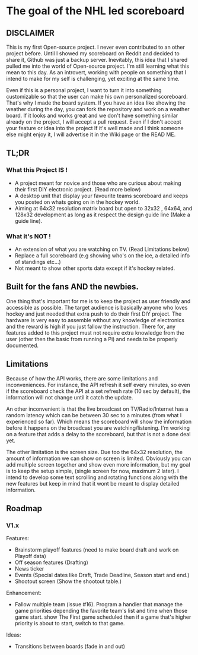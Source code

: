 # The goal of the NHL led scoreboard

## DISCLAIMER

This is my first Open-source project. I never even contributed to an other project before. Until I showed my scoreboard on
Reddit and decided to share it, Github was just a backup server. Inevitably, this idea that I shared pulled me into the 
world of Open-source project. I'm still learning what this mean to this day. As an introvert, working 
with people on something that I intend to make for my self is challenging, yet exciting at the same time.

Even if this is a personal project, I want to turn it into something customizable so that the user can make his own 
personalized scoreboard. That's why I made the board system. If you have an idea like showing the weather during the day,
you can fork the repository and work on a weather board. If it looks and works great and we don't have something
similar already on the project, I will accept a pull request. Even if I don't accept your feature or idea into the project 
If it's well made and I think someone else might enjoy it, I will advertise it in the Wiki page or the READ ME.



## TL;DR

### What this Project IS !
- A project meant for novice and those who are curious about making their first DIY electronic project. (Read more below)
- A desktop unit that display your favourite teams scoreboard and keeps you posted on whats going on in the hockey world.
- Aiming at 64x32 resolution matrix board but open to 32x32 , 64x64, and 128x32 development as long as it respect the 
design guide line (Make a guide line).

### What it's NOT !
- An extension of what you are watching on TV. (Read Limitations below)
- Replace a full scoreboard (e.g showing who's on the ice, a detailed info of standings etc...)
- Not meant to show other sports data except if it's hockey related.

## Built for the fans AND the newbies.
One thing that's important for me is to keep the project as user friendly and accessible as possible. The target 
audience is basically anyone who loves hockey and just needed that extra push to do their first DIY project. 
The hardware is very easy to assemble without any knowledge of electronics and the reward is high if you just fallow the 
instruction. There for, any features added to this project must not require extra knowledge from the user (other then the basic from running a Pi) and needs to be properly documented.

## Limitations
Because of how the API works, there are some limitations and inconveniences. For instance, the API refresh it self every
minutes, so even if the scoreboard check the API at a set refresh rate (10 sec by default), the information will not change until
it catch the update.

An other inconvenient is that the live broadcast on TV/Radio/Internet has a random latency which can be between 30 sec to
a minutes (from what I experienced so far). Which means the scoreboard will show the information before it happens on the 
broadcast you are watching/listening. I'm working on a feature that adds a delay to the scoreboard, but that is not a done deal yet.

The other limitation is the screen size. Due too the 64x32 resolution, the amount of information we can show on screen is
limited. Obviously you can add multiple screen together and show even more information, but my goal is to keep the setup simple,
(single screen for now, maximum 2 later). I intend to develop some text scrolling and rotating functions along with the new features but keep in mind that it wont be
meant to display detailed information.


## Roadmap

### V1.x
Features:
- Brainstorm playoff features (need to make board draft and work on Playoff data)
- Off season features (Drafting)
- News ticker
- Events (Special dates like Draft, Trade Deadline, Season start and end.)
- Shootout screen (Show the shootout table.)

Enhancement:
- Fallow multiple team (issue #16). Program a handler that manage the game priorities depending the favorite team's list
and time when those game start. show The First game scheduled then if a game that's higher priority is about to start, switch
to that game.

Ideas:
- Transitions between boards (fade in and out)


